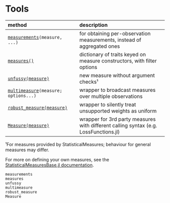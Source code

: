 # Tools

| method                                        | description                                                                          |
|:----------------------------------------------|:-------------------------------------------------------------------------------------|
| [`measurements`](@ref)`(measure, ...)`        | for obtaining per-observation measurements, instead of aggregated ones               |
| [`measures()`](@ref)                          | dictionary of traits keyed on measure constructors, with filter options              |
| [`unfussy(measure)`](@ref)                    | new measure without argument checks¹                                                 |
| [`multimeasure`](@ref)`(measure; options...)` | wrapper to broadcast measures over multiple observations                             |
| [`robust_measure(measure)`](@ref)             | wrapper to silently treat unsupported weights as uniform                             |
| [`Measure(measure)`](@ref)                    | wrapper for 3rd party measures with different calling syntax (e.g. LossFunctions.jl) |


¹For measures provided by StatisticalMeasures; behaviour for general measures may differ.

For more on defining your own measures, see the [StatisticalMeasuresBase.jl
documentation](https://juliaai.github.io/StatisticalMeasuresBase.jl/dev/).

  
```@docs
measurements
measures
unfussy
multimeasure
robust_measure
Measure
```
